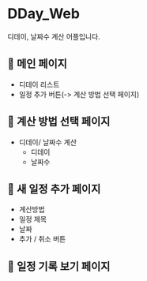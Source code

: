# DDay_Web

디데이, 날짜수 계산 어플입니다.

## 📑 메인 페이지

* 디데이 리스트
* 일정 추가 버튼(-> 계산 방법 선택 페이지)

## 📑 계산 방법 선택 페이지

* 디데이/ 날짜수 계산
  * 디데이
  * 날짜수

## 📑 새 일정 추가 페이지

* 계산방법
* 일정 제목
* 날짜
* 추가 / 취소 버튼

## 📑 일정 기록 보기 페이지

